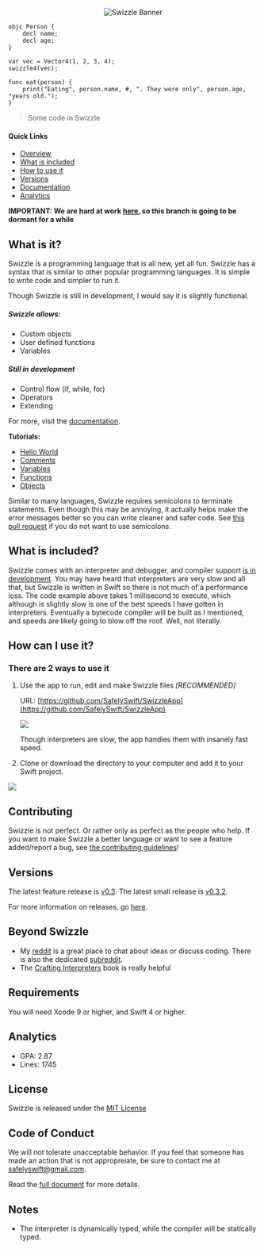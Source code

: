 <p align="center">
<img src="https://raw.githubusercontent.com/SafelySwift/Swizzle/master/Images/Swizzle%20Logo%20Wide%20New.png" alt="Swizzle Banner">
</p>

<!--![](https://travis-ci.com/SafelySwift/Swizzle.svg?branch=master)-->


```
objc Person {
    decl name;
    decl age;
}

var vec = Vector4(1, 2, 3, 4);
swizzle4(vec);

func eat(person) {
    print("Eating", person.name, #, ". They were only", person.age, "years old.");
}
```
> Some code in Swizzle

#### Quick Links

- [Overview](https://github.com/SafelySwift/Swizzle/blob/master/README.md#what-is-it)
- [What is included](https://github.com/SafelySwift/Swizzle/blob/master/README.md#what-is-included)
- [How to use it](https://github.com/SafelySwift/Swizzle/blob/master/README.md#how-can-i-use-it)
- [Versions](https://github.com/SafelySwift/Swizzle/blob/master/README.md#versions)
- [Documentation](https://github.com/SafelySwift/Swizzle/wiki)
- [Analytics](https://codebeat.co/projects/github-com-safelyswift-swizzle-master)

**IMPORTANT: We are hard at work [here](https://github.com/SafelySwift/Swizzle/tree/swizzle-1.0), so this branch is going to be dormant for a while**

## What is it?

Swizzle is a programming language that is all new, yet all fun. Swizzle has a syntax that is similar to other popular programming languages. It is simple to write code and simpler to run it.

Though Swizzle is still in development, I would say it is slightly functional.

##### Swizzle allows:

- Custom objects
- User defined functions
- Variables

##### Still in development

- Control flow (if, while, for)
- Operators
- Extending

For more, visit the [documentation](https://github.com/SafelySwift/Swizzle/wiki).

**Tutorials:**
- [Hello World](https://github.com/SafelySwift/Swizzle/blob/master/Tutorials/Hello%20World%20(%231).md)
- [Comments](https://github.com/SafelySwift/Swizzle/blob/master/Tutorials/Comments%20(%232).md)
- [Variables](https://github.com/SafelySwift/Swizzle/blob/master/Tutorials/Variables%20(%233).md)
- [Functions](https://github.com/SafelySwift/Swizzle/blob/master/Tutorials/Functions%20(%234).md)
- [Objects](https://github.com/SafelySwift/Swizzle/blob/master/Tutorials/Objects%20(%235).md)

Similar to many languages, Swizzle requires semicolons to terminate statements. Even though this may be annoying, it actually helps make the error messages better so you can write cleaner and safer code. See [this pull request](https://github.com/SafelySwift/Swizzle/pull/36) if you do not want to use semicolons.

## What is included?

Swizzle comes with an interpreter and debugger, and compiler support [is in development](https://github.com/SafelySwift/Swizzle/tree/swizzle-1.0). You may have heard that interpreters are very slow and all that, but Swizzle is written in Swift so there is not much of a performance loss. The code example above takes 1 millisecond to execute, which although is slightly slow is one of the best speeds I have gotten in interpreters. Eventually a bytecode compiler will be built as I mentioned, and speeds are likely going to blow off the roof. Well, not literally.

## How can I use it?

### There are 2 ways to use it

1. Use the app to run, edit and make Swizzle files _[RECOMMENDED]_

    URL: [https://github.com/SafelySwift/SwizzleApp](https://github.com/SafelySwift/SwizzleApp)

    ![](https://github.com/SafelySwift/Swizzle/blob/master/Images/Screen%20Shot%202019-01-06%20at%2012.02.03%20AM.png)
    
    Though interpreters are slow, the app handles them with insanely fast speed.

2. Clone or download the directory to your computer and add it to your Swift project.

  ![](https://github.com/SafelySwift/Swizzle/blob/master/Images/Screen%20Shot%202018-12-17%20at%209.20.42%20PM.png)

## Contributing

Swizzle is not perfect. Or rather only as perfect as the people who help. If you want to make Swizzle a better language or want to see a feature added/report a bug, see [the contributing guidelines](https://github.com/SafelySwift/Swizzle/blob/master/CONTRIBUTING.md)!

## Versions

The latest feature release is [v0.3](https://github.com/SafelySwift/Swizzle/releases/tag/v0.3.0).
The latest small release is [v0.3.2](https://github.com/SafelySwift/Swizzle/releases/tag/v0.3.2).

For more information on releases, go [here](https://github.com/SafelySwift/Swizzle/releases).

## Beyond Swizzle

- My [reddit](https://www.reddit.com/user/SafelySwift) is a great place to chat about ideas or discuss coding. There is also the dedicated [subreddit](https://www.reddit.com/r/swizzle_lang/).
- The [Crafting Interpreters](http://craftinginterpreters.com) book is really helpful

## Requirements

You will need Xcode 9 or higher, and Swift 4 or higher.

## Analytics

- GPA: 2.87
- Lines: 1745

## License 

Swizzle is released under the [MIT License](https://github.com/SafelySwift/Swizzle/blob/master/LICENSE)

## Code of Conduct

We will not tolerate unacceptable behavior. If you feel that someone has made an action that is not appropreiate, be sure to contact me at [safelyswift@gmail.com](mailto:safelyswift@gmail.com).

Read the [full document](https://github.com/SafelySwift/Swizzle/blob/master/CODE_OF_CONDUCT.md) for more details.

## Notes

- The interpreter is dynamically typed, while the compiler will be statically typed.
